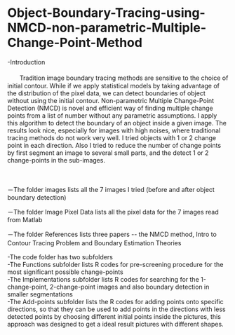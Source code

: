 # Object-Boundary-Tracing-using-NMCD-non-parametric-Multiple-Change-Point-Method
-Introduction  <br />                                                                                                                     
 　　Tradition image boundary tracing methods are sensitive to the choice of initial contour. While if we apply statistical models by taking advantage of the distribution of the pixel data, we can detect boundaries of object without using the initial contour. Non-parametric Multiple Change-Point Detection (NMCD) is novel and efficient way of finding multiple change points from a list of number without any parametric assumptions. I apply this algorithm to detect the boundary of an object inside a given image. The results look nice, especially for images with high noises, where traditional tracing methods do not work very well. I tried objects with 1 or 2 change point in each direction. Also I tried to reduce the number of change points by first segment an image to several small parts, and the detect 1 or 2 change-points in the sub-images.
<br />
<br />
<br />



－The folder images lists all the 7 images I tried (before and after object boundary detection)   <br />

－The folder Image Pixel Data lists all the pixel data for the 7 images read from Matlab          <br />

－The folder References lists three papers -- the NMCD method, Intro to Contour Tracing Problem and Boundary Estimation Theories　<br />

-The code folder has two subfolders    <br /> 
  -The Functions subfolder lists R codes for pre-screening procedure for the most significant possible change-points    <br />
  -The Implementations subfolder lists R codes for searching for the 1-change-point, 2-change-point images and also boundary detection in smaller segmentations    <br />
  -The Add-points subfolder lists the R codes for adding points onto specific directions, so that they can be used to add points in the directions with less detected points by choosing different initial points inside the pictures, this approach was designed to get a ideal result pictures with different shapes.
